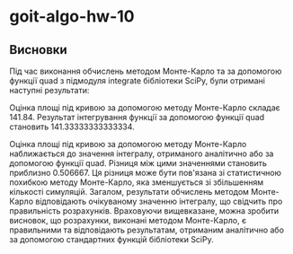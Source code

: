 # goit-algo-hw-10

## Висновки

Під час виконання обчислень методом Монте-Карло та за допомогою функції quad з підмодуля integrate бібліотеки SciPy, були отримані наступні результати:

Оцінка площі під кривою за допомогою методу Монте-Карло складає 141.84.
Результат інтегрування функції за допомогою функції quad становить 141.33333333333334.

Оцінка площі під кривою за допомогою методу Монте-Карло наближається до значення інтегралу, отриманого аналітично або за допомогою функції quad. Різниця між цими значеннями становить приблизно 0.506667.
Ця різниця може бути пов'язана зі статистичною похибкою методу Монте-Карло, яка зменшується зі збільшенням кількості симуляцій.
Загалом, результати обчислень методом Монте-Карло відповідають очікуваному значенню інтегралу, що свідчить про правильність розрахунків.
Враховуючи вищевказане, можна зробити висновок, що розрахунки, виконані методом Монте-Карло, є правильними та відповідають результатам, отриманим аналітично або за допомогою стандартних функцій бібліотеки SciPy.
